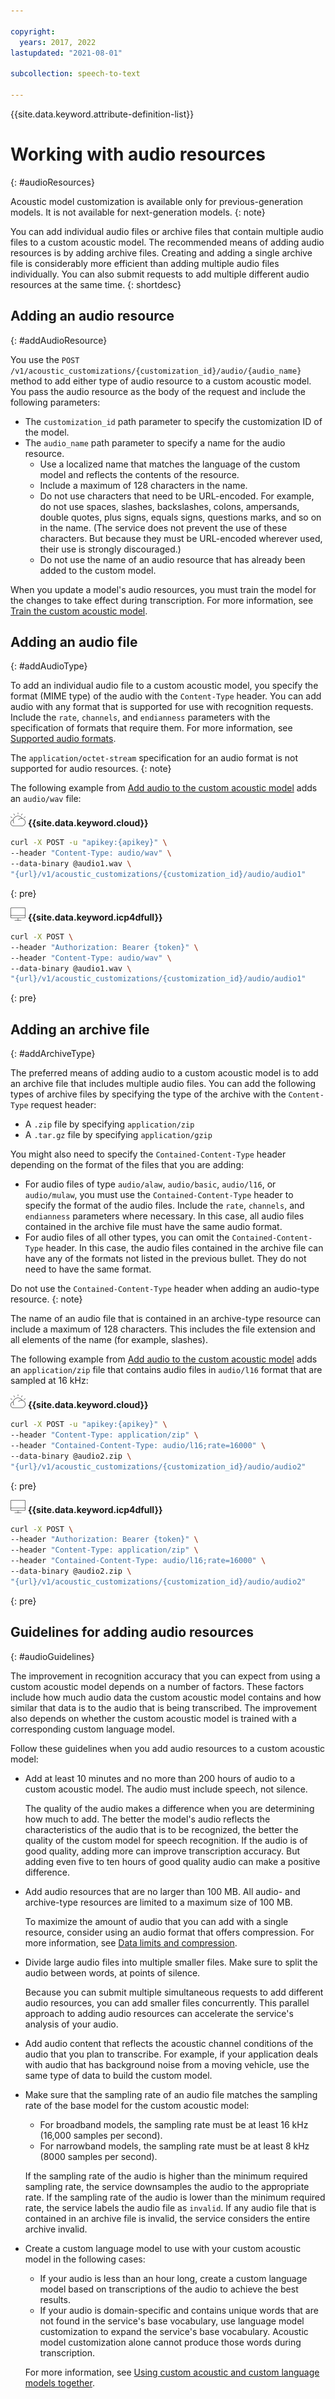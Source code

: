 ```yaml
---

copyright:
  years: 2017, 2022
lastupdated: "2021-08-01"

subcollection: speech-to-text

---
```


{{site.data.keyword.attribute-definition-list}}

# Working with audio resources
{: #audioResources}

Acoustic model customization is available only for previous-generation models. It is not available for next-generation models.
{: note}

You can add individual audio files or archive files that contain multiple audio files to a custom acoustic model. The recommended means of adding audio resources is by adding archive files. Creating and adding a single archive file is considerably more efficient than adding multiple audio files individually. You can also submit requests to add multiple different audio resources at the same time.
{: shortdesc}

## Adding an audio resource
{: #addAudioResource}

You use the `POST /v1/acoustic_customizations/{customization_id}/audio/{audio_name}` method to add either type of audio resource to a custom acoustic model. You pass the audio resource as the body of the request and include the following parameters:

-   The `customization_id` path parameter to specify the customization ID of the model.
-   The `audio_name` path parameter to specify a name for the audio resource.
    -   Use a localized name that matches the language of the custom model and reflects the contents of the resource.
    -   Include a maximum of 128 characters in the name.
    -   Do not use characters that need to be URL-encoded. For example, do not use spaces, slashes, backslashes, colons, ampersands, double quotes, plus signs, equals signs, questions marks, and so on in the name. (The service does not prevent the use of these characters. But because they must be URL-encoded wherever used, their use is strongly discouraged.)
    -   Do not use the name of an audio resource that has already been added to the custom model.

When you update a model's audio resources, you must train the model for the changes to take effect during transcription. For more information, see [Train the custom acoustic model](/docs/speech-to-text?topic=speech-to-text-acoustic#trainModel-acoustic).

## Adding an audio file
{: #addAudioType}

To add an individual audio file to a custom acoustic model, you specify the format (MIME type) of the audio with the `Content-Type` header. You can add audio with any format that is supported for use with recognition requests. Include the `rate`, `channels`, and `endianness` parameters with the specification of formats that require them. For more information, see [Supported audio formats](/docs/speech-to-text?topic=speech-to-text-audio-formats).

The `application/octet-stream` specification for an audio format is not supported for audio resources.
{: note}

The following example from [Add audio to the custom acoustic model](/docs/speech-to-text?topic=speech-to-text-acoustic#addAudio) adds an `audio/wav` file:

![IBM Cloud only](images/ibm-cloud.png) **{{site.data.keyword.cloud}}**

```bash
curl -X POST -u "apikey:{apikey}" \
--header "Content-Type: audio/wav" \
--data-binary @audio1.wav \
"{url}/v1/acoustic_customizations/{customization_id}/audio/audio1"
```
{: pre}

![Cloud Pak for Data only](images/cloud-pak.png) **{{site.data.keyword.icp4dfull}}**

```bash
curl -X POST \
--header "Authorization: Bearer {token}" \
--header "Content-Type: audio/wav" \
--data-binary @audio1.wav \
"{url}/v1/acoustic_customizations/{customization_id}/audio/audio1"
```
{: pre}

## Adding an archive file
{: #addArchiveType}

The preferred means of adding audio to a custom acoustic model is to add an archive file that includes multiple audio files. You can add the following types of archive files by specifying the type of the archive with the `Content-Type` request header:

-   A `.zip` file by specifying `application/zip`
-   A `.tar.gz` file by specifying `application/gzip`

You might also need to specify the `Contained-Content-Type` header depending on the format of the files that you are adding:

-   For audio files of type `audio/alaw`, `audio/basic`, `audio/l16`, or `audio/mulaw`, you must use the `Contained-Content-Type` header to specify the format of the audio files. Include the `rate`, `channels`, and `endianness` parameters where necessary. In this case, all audio files contained in the archive file must have the same audio format.
-   For audio files of all other types, you can omit the `Contained-Content-Type` header. In this case, the audio files contained in the archive file can have any of the formats not listed in the previous bullet. They do not need to have the same format.

Do not use the `Contained-Content-Type` header when adding an audio-type resource.
{: note}

The name of an audio file that is contained in an archive-type resource can include a maximum of 128 characters. This includes the file extension and all elements of the name (for example, slashes).

The following example from [Add audio to the custom acoustic model](/docs/speech-to-text?topic=speech-to-text-acoustic#addAudio) adds an `application/zip` file that contains audio files in `audio/l16` format that are sampled at 16 kHz:

![IBM Cloud only](images/ibm-cloud.png) **{{site.data.keyword.cloud}}**

```bash
curl -X POST -u "apikey:{apikey}" \
--header "Content-Type: application/zip" \
--header "Contained-Content-Type: audio/l16;rate=16000" \
--data-binary @audio2.zip \
"{url}/v1/acoustic_customizations/{customization_id}/audio/audio2"
```
{: pre}

![Cloud Pak for Data only](images/cloud-pak.png) **{{site.data.keyword.icp4dfull}}**

```bash
curl -X POST \
--header "Authorization: Bearer {token}" \
--header "Content-Type: application/zip" \
--header "Contained-Content-Type: audio/l16;rate=16000" \
--data-binary @audio2.zip \
"{url}/v1/acoustic_customizations/{customization_id}/audio/audio2"
```
{: pre}

## Guidelines for adding audio resources
{: #audioGuidelines}

The improvement in recognition accuracy that you can expect from using a custom acoustic model depends on a number of factors. These factors include how much audio data the custom acoustic model contains and how similar that data is to the audio that is being transcribed. The improvement also depends on whether the custom acoustic model is trained with a corresponding custom language model.

Follow these guidelines when you add audio resources to a custom acoustic model:

-   Add at least 10 minutes and no more than 200 hours of audio to a custom acoustic model. The audio must include speech, not silence.

    The quality of the audio makes a difference when you are determining how much to add. The better the model's audio reflects the characteristics of the audio that is to be recognized, the better the quality of the custom model for speech recognition. If the audio is of good quality, adding more can improve transcription accuracy. But adding even five to ten hours of good quality audio can make a positive difference.
-   Add audio resources that are no larger than 100 MB. All audio- and archive-type resources are limited to a maximum size of 100 MB.

    To maximize the amount of audio that you can add with a single resource, consider using an audio format that offers compression. For more information, see [Data limits and compression](/docs/speech-to-text?topic=speech-to-text-audio-formats#audio-formats-limits).
-   Divide large audio files into multiple smaller files. Make sure to split the audio between words, at points of silence.

    Because you can submit multiple simultaneous requests to add different audio resources, you can add smaller files concurrently. This parallel approach to adding audio resources can accelerate the service's analysis of your audio.
-   Add audio content that reflects the acoustic channel conditions of the audio that you plan to transcribe. For example, if your application deals with audio that has background noise from a moving vehicle, use the same type of data to build the custom model.
-   Make sure that the sampling rate of an audio file matches the sampling rate of the base model for the custom acoustic model:
    -   For broadband models, the sampling rate must be at least 16 kHz (16,000 samples per second).
    -   For narrowband models, the sampling rate must be at least 8 kHz (8000 samples per second).

    If the sampling rate of the audio is higher than the minimum required sampling rate, the service downsamples the audio to the appropriate rate. If the sampling rate of the audio is lower than the minimum required rate, the service labels the audio file as `invalid`. If any audio file that is contained in an archive file is invalid, the service considers the entire archive invalid.
-   Create a custom language model to use with your custom acoustic model in the following cases:
    -   If your audio is less than an hour long, create a custom language model based on transcriptions of the audio to achieve the best results.
    -   If your audio is domain-specific and contains unique words that are not found in the service's base vocabulary, use language model customization to expand the service's base vocabulary. Acoustic model customization alone cannot produce those words during transcription.

    For more information, see [Using custom acoustic and custom language models together](/docs/speech-to-text?topic=speech-to-text-useBoth).
